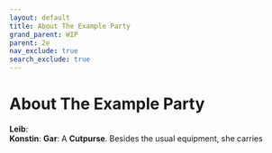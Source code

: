 ```yaml
---
layout: default
title: About The Example Party
grand_parent: WIP
parent: 2e
nav_exclude: true
search_exclude: true
---
```


# About The Example Party

**Leib**:  
**Konstin**:
**Gar**: A **Cutpurse**. Besides the usual equipment, she carries 